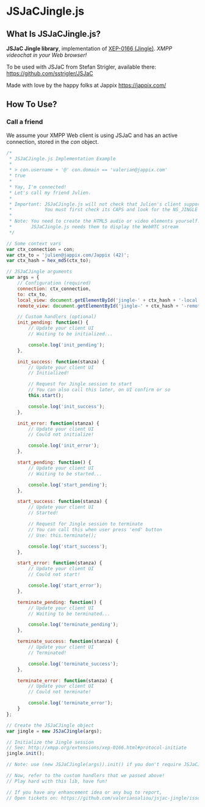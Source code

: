 JSJaCJingle.js
==============

## What Is JSJaCJingle.js?

**JSJaC Jingle library**, implementation of [XEP-0166 (Jingle)](http://xmpp.org/extensions/xep-0166.html). _XMPP videochat in your Web browser!_

To be used with JSJaC from Stefan Strigler, available there: https://github.com/sstrigler/JSJaC

Made with love by the happy folks at Jappix https://jappix.com/

## How To Use?

### Call a friend

We assume your XMPP Web client is using JSJaC and has an active connection, stored in the _con_ object.

```javascript
/*
 * JSJaCJingle.js Implementation Example
 *
 * > con.username + '@' con.domain == 'valerian@jappix.com'
 * true
 *
 * Yay, I'm connected!
 * Let's call my friend Julien.
 *
 * Important: JSJaCJingle.js will not check that Julien's client supports Jingle
 *            You must first check its CAPS and look for the NS_JINGLE variable value
 *
 * Note: You need to create the HTML5 audio or video elements yourself.
 *       JSJaCJingle.js needs them to display the WebRTC stream
 */

// Some context vars
var ctx_connection = con;
var ctx_to = 'julien@jappix.com/Jappix (42)';
var ctx_hash = hex_md5(ctx_to);

// JSJaCJingle arguments
var args = {
	// Configuration (required)
	connection: ctx_connection,
	to: ctx_to,
	local_view: document.getElementById('jingle-' + ctx_hash + '-local'),
	remote_view: document.getElementById('jingle-' + ctx_hash + '-remote')

	// Custom handlers (optional)
	init_pending: function() {
		// Update your client UI
		// Waiting to be initialized...

		console.log('init_pending');
	},

	init_success: function(stanza) {
		// Update your client UI
		// Initialized!

		// Request for Jingle session to start
		// You can also call this later, on UI confirm or so
		this.start();

		console.log('init_success');
	},

	init_error: function(stanza) {
		// Update your client UI
		// Could not initialize!

		console.log('init_error');
	},

	start_pending: function() {
		// Update your client UI
		// Waiting to be started...

		console.log('start_pending');
	},

	start_success: function(stanza) {
		// Update your client UI
		// Started!

		// Request for Jingle session to terminate
		// You can call this when user press 'end' button
		// Use: this.terminate();

		console.log('start_success');
	},

	start_error: function(stanza) {
		// Update your client UI
		// Could not start!

		console.log('start_error');
	},

	terminate_pending: function() {
		// Update your client UI
		// Waiting to be terminated...

		console.log('terminate_pending');
	},

	terminate_success: function(stanza) {
		// Update your client UI
		// Terminated!

		console.log('terminate_success');
	},

	terminate_error: function(stanza) {
		// Update your client UI
		// Could not terminate!

		console.log('terminate_error');
	}
};

// Create the JSJaCJingle object
var jingle = new JSJaCJingle(args);

// Initialize the Jingle session
// See: http://xmpp.org/extensions/xep-0166.html#protocol-initiate
jingle.init();

// Note: use (new JSJaCJingle(args)).init() if you don't require JSJaCJingle later

// Now, refer to the custom handlers that we passed above!
// Play hard with this lib, have fun!

// If you have any enhancement idea or any bug to report,
// Open tickets on: https://github.com/valeriansaliou/jsjac-jingle/issues

```